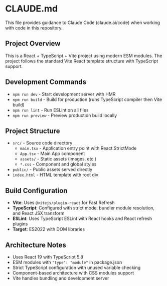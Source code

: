 # CLAUDE.md

This file provides guidance to Claude Code (claude.ai/code) when working with code in this repository.

## Project Overview

This is a React + TypeScript + Vite project using modern ESM modules. The project follows the standard Vite React template structure with TypeScript support.

## Development Commands

- `npm run dev` - Start development server with HMR
- `npm run build` - Build for production (runs TypeScript compiler then Vite build)
- `npm run lint` - Run ESLint on all files
- `npm run preview` - Preview production build locally

## Project Structure

- `src/` - Source code directory
  - `main.tsx` - Application entry point with React.StrictMode
  - `App.tsx` - Main App component
  - `assets/` - Static assets (images, etc.)
  - `*.css` - Component and global styles
- `public/` - Public assets served directly
- `index.html` - HTML template with root div

## Build Configuration

- **Vite**: Uses `@vitejs/plugin-react` for Fast Refresh
- **TypeScript**: Configured with strict mode, bundler module resolution, and React JSX transform
- **ESLint**: Uses TypeScript ESLint with React hooks and React refresh plugins
- **Target**: ES2022 with DOM libraries

## Architecture Notes

- Uses React 19 with TypeScript 5.8
- ESM modules with `"type": "module"` in package.json
- Strict TypeScript configuration with unused variable checking
- Component-based architecture with CSS modules support
- Vite handles bundling and development server